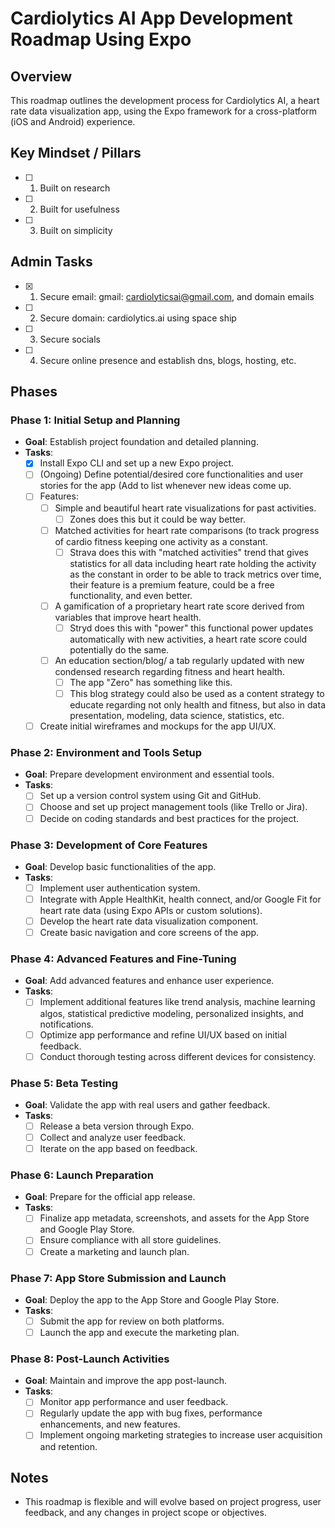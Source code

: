 # Cardiolytics AI App Development Roadmap Using Expo

## Overview
This roadmap outlines the development process for Cardiolytics AI, a heart rate data visualization app, using the Expo framework for a cross-platform (iOS and Android) experience.

## Key Mindset / Pillars 
 - [ ] 1. Built on research
 - [ ] 2. Built for usefulness
 - [ ] 3. Built on simplicity
       
## Admin Tasks
 - [x] 1. Secure email: gmail: cardiolyticsai@gmail.com, and domain emails
 - [ ] 2. Secure domain: cardiolytics.ai using space ship
 - [ ] 3. Secure socials
 - [ ] 4. Secure online presence and establish dns, blogs, hosting, etc. 

## Phases

### Phase 1: Initial Setup and Planning
- **Goal**: Establish project foundation and detailed planning.
- **Tasks**:
  - [x] Install Expo CLI and set up a new Expo project.
  - [ ] (Ongoing) Define potential/desired core functionalities and user stories for the app (Add to list whenever new ideas come up. 
  - [ ] Features:
    - [ ] Simple and beautiful heart rate visualizations for past activities.
      - [ ] Zones does this but it could be way better. 
    - [ ] Matched activities for heart rate comparisons (to track progress of cardio fitness keeping one activity as a constant.
      - [ ] Strava does this with "matched activities" trend that gives statistics for all data including heart rate holding the activity as the constant in order to be able to track metrics over time, their feature is a premium feature, could be a free functionality, and even better. 
    - [ ] A gamification of a proprietary heart rate score derived from variables that improve heart health.
      - [ ] Stryd does this with "power" this functional power updates automatically with new activities, a heart rate score could potentially do the same. 
    - [ ] An education section/blog/ a tab regularly updated with new condensed research regarding fitness and heart health.
      - [ ] The app "Zero" has something like this.
      - [ ] This blog strategy could also be used as a content strategy to educate regarding not only health and fitness, but also in data presentation, modeling, data science, statistics, etc. 
  - [ ] Create initial wireframes and mockups for the app UI/UX.

### Phase 2: Environment and Tools Setup
- **Goal**: Prepare development environment and essential tools.
- **Tasks**:
  - [ ] Set up a version control system using Git and GitHub.
  - [ ] Choose and set up project management tools (like Trello or Jira).
  - [ ] Decide on coding standards and best practices for the project.

### Phase 3: Development of Core Features
- **Goal**: Develop basic functionalities of the app.
- **Tasks**:
  - [ ] Implement user authentication system.
  - [ ] Integrate with Apple HealthKit, health connect, and/or Google Fit for heart rate data (using Expo APIs or custom solutions).
  - [ ] Develop the heart rate data visualization component.
  - [ ] Create basic navigation and core screens of the app.

### Phase 4: Advanced Features and Fine-Tuning
- **Goal**: Add advanced features and enhance user experience.
- **Tasks**:
  - [ ] Implement additional features like trend analysis, machine learning algos, statistical predictive modeling, personalized insights, and notifications.
  - [ ] Optimize app performance and refine UI/UX based on initial feedback.
  - [ ] Conduct thorough testing across different devices for consistency.

### Phase 5: Beta Testing
- **Goal**: Validate the app with real users and gather feedback.
- **Tasks**:
  - [ ] Release a beta version through Expo.
  - [ ] Collect and analyze user feedback.
  - [ ] Iterate on the app based on feedback.

### Phase 6: Launch Preparation
- **Goal**: Prepare for the official app release.
- **Tasks**:
  - [ ] Finalize app metadata, screenshots, and assets for the App Store and Google Play Store.
  - [ ] Ensure compliance with all store guidelines.
  - [ ] Create a marketing and launch plan.

### Phase 7: App Store Submission and Launch
- **Goal**: Deploy the app to the App Store and Google Play Store.
- **Tasks**:
  - [ ] Submit the app for review on both platforms.
  - [ ] Launch the app and execute the marketing plan.

### Phase 8: Post-Launch Activities
- **Goal**: Maintain and improve the app post-launch.
- **Tasks**:
  - [ ] Monitor app performance and user feedback.
  - [ ] Regularly update the app with bug fixes, performance enhancements, and new features.
  - [ ] Implement ongoing marketing strategies to increase user acquisition and retention.

## Notes
- This roadmap is flexible and will evolve based on project progress, user feedback, and any changes in project scope or objectives.
